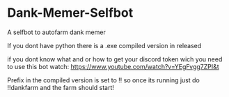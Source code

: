 # Dank-Memer-Selfbot
A selfbot to autofarm dank memer

If you dont have python there is a .exe compiled version in released

if you dont know what and or how to get your discord token wich you need to use this bot watch: https://www.youtube.com/watch?v=YEgFvgg7ZPI&t

Prefix in the compiled version is set to !! so once its running just do !!dankfarm and the farm should start!
